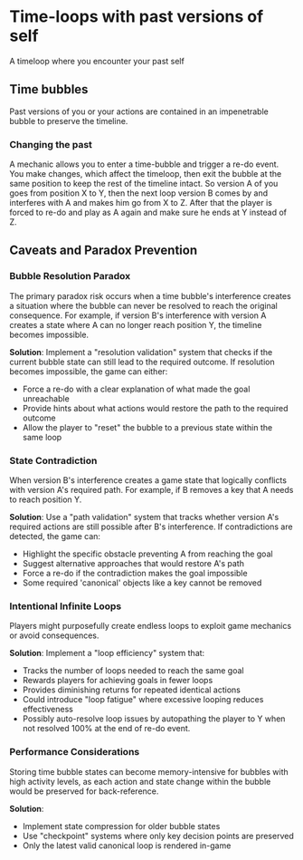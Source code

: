 # Time-loops with past versions of self
A timeloop where you encounter your past self

## Time bubbles
Past versions of you or your actions are contained in an impenetrable bubble to preserve the timeline.

### Changing the past
A mechanic allows you to enter a time-bubble and trigger a re-do event. You make changes, which affect the timeloop, then exit the bubble at the same position to keep the rest of the timeline intact.
So version A of you goes from position X to Y, then the next loop version B comes by and interferes with A and makes him go from X to Z. After that the player is forced to re-do and play as A again and make sure he ends at Y instead of Z.

## Caveats and Paradox Prevention

### Bubble Resolution Paradox
The primary paradox risk occurs when a time bubble's interference creates a situation where the bubble can never be resolved to reach the original consequence. For example, if version B's interference with version A creates a state where A can no longer reach position Y, the timeline becomes impossible.

**Solution**: Implement a "resolution validation" system that checks if the current bubble state can still lead to the required outcome. If resolution becomes impossible, the game can either:
- Force a re-do with a clear explanation of what made the goal unreachable
- Provide hints about what actions would restore the path to the required outcome
- Allow the player to "reset" the bubble to a previous state within the same loop

### State Contradiction
When version B's interference creates a game state that logically conflicts with version A's required path. For example, if B removes a key that A needs to reach position Y.

**Solution**: Use a "path validation" system that tracks whether version A's required actions are still possible after B's interference. If contradictions are detected, the game can:
- Highlight the specific obstacle preventing A from reaching the goal
- Suggest alternative approaches that would restore A's path
- Force a re-do if the contradiction makes the goal impossible
- Some required 'canonical' objects like a key cannot be removed

### Intentional Infinite Loops
Players might purposefully create endless loops to exploit game mechanics or avoid consequences.

**Solution**: Implement a "loop efficiency" system that:
- Tracks the number of loops needed to reach the same goal
- Rewards players for achieving goals in fewer loops
- Provides diminishing returns for repeated identical actions
- Could introduce "loop fatigue" where excessive looping reduces effectiveness
- Possibly auto-resolve loop issues by autopathing the player to Y when not resolved 100% at the end of re-do event.

### Performance Considerations
Storing time bubble states can become memory-intensive for bubbles with high activity levels, as each action and state change within the bubble would be preserved for back-reference.

**Solution**:
- Implement state compression for older bubble states
- Use "checkpoint" systems where only key decision points are preserved
- Only the latest valid canonical loop is rendered in-game

